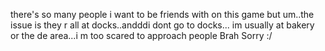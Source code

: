 there's so many people i want to be friends with on this game but um..the issue is they r all at docks..andddi dont go to docks... im usually at bakery or the de area...i m too scared to approach people Brah Sorry :/
